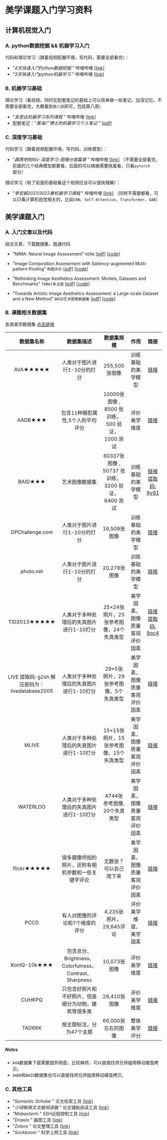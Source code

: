 # 美学课题入门学习资料

## 计算机视觉入门

### A. python数据挖掘 && 机器学习入门
代码和理论学习（跟着视频配置环境，写代码，需要全部看完）：
* "*4天快速入门Python数据挖掘* " 哔哩哔哩 [[link]](https://www.bilibili.com/video/BV1xt411v7z9/?spm_id_from=333.999.0.0&vd_source=0e48243c36ada68108535fbdbf51eb68)
* "*3天快速入门python机器学习* " 哔哩哔哩 [[link]](https://www.bilibili.com/video/BV1nt411r7tj/?spm_id_from=333.999.0.0&vd_source=0e48243c36ada68108535fbdbf51eb68)

### B. 机器学习基础
理论学习（看视频，同时在配套笔记的基础上可以简单做一些笔记，加深记忆。不需要全部看完，大概看到`第八周`即可，包括第八周）
* "*吴恩达机器学习系列课程* " 哔哩哔哩 [[link]](https://www.bilibili.com/video/BV164411b7dx/?spm_id_from=333.999.0.0&vd_source=0e48243c36ada68108535fbdbf51eb68)
* 配套笔记："*黄海广博士的机器学习个人笔记* " [[pdf]](https://github.com/wangyin717/Introduction_To_IAA/blob/main/Material/notes.pdf)

### C. 深度学习基础
代码学习（跟着视频配置环境，写代码，训练模型）：
* "*霹雳吧啦Wz-深度学习-图像分类篇章* " 哔哩哔哩 [[link]](https://space.bilibili.com/18161609/channel/collectiondetail?sid=48290) （不需要全部看完，前面的几个经典模型都要看，后面的可以根据需要挑着看，只看`pytorch`部分）

理论学习（有了前面的基础看这个视频应该可以很快理解）：
* "*李宏毅2021/2022春机器学习课程* " 哔哩哔哩 [[link]](https://www.bilibili.com/video/BV1Wv411h7kN/?spm_id_from=333.337.search-card.all.click&vd_source=0e48243c36ada68108535fbdbf51eb68) （同样不需要都看，可以只看计算机视觉相关的，比如`CNN`、`Self-Attention`、`Transformer`、`GAN`）

## 美学课题入门
### A. 入门文章以及代码
结合文章，下载数据集，跑通代码
* "NIMA: Neural Image Assessment" `NIMA` [[pdf]](https://github.com/wangyin717/Introduction_To_IAA/blob/main/Material/NIMA.pdf) [[code]](https://github.com/yunxiaoshi/Neural-IMage-Assessment)

* "Image Composition Assessment with Saliency-augmented Multi-pattern Pooling" `构图评价` [[pdf]](https://github.com/wangyin717/Introduction_To_IAA/blob/main/Material/Image%20Composition%20Assessment%20with%20Saliency-augmen.pdf) [[code]](https://github.com/bcmi/Image-Composition-Assessment-Dataset-CADB)

* "Rethinking Image Aesthetics Assessment: Models, Datasets and Benchmarks" `TANet多主题` [[pdf]](https://github.com/wangyin717/Introduction_To_IAA/blob/main/Material/TANet.pdf) [[code]](https://github.com/woshidandan/TANet)

* "Towards Artistic Image Aesthetics Assessment: a Large-scale Dataset and a New Method" `BAID艺术图像数据集` [[pdf]](https://github.com/wangyin717/Introduction_To_IAA/blob/main/Material/BAID.pdf) [[code]](https://github.com/Dreemurr-T/BAID)

### B. 课题相关数据集
各类美学数据集 [点击链接](https://grappaproject.eu/databases/image_datasets/)

| 数据集名称  | 数据集描述  | 数据集规模    |   作用   | 链接|
| :-----------: | :--------: | :--------: | :--------: | :--------: |
| AVA★★★★★     |     人类对于图片进行1-10分的打分      |      255,500张图像    |      训练基础的美学模型     |     [链接](https://github.com/mtobeiyf/ava_downloader?spm=a2c6h.12873639.0.0.7707199420mLYv)     |
| AADB★★★ | 包含11种摄影属性,5个人的平均评分 | 10000张图像 ,  8500 张训练，500 验证，1000 测试 | 评价美学维度 | [链接](https://drive.google.com/open?id=1Viswtzb77vqqaaICAQz9iuZ8OEYCu6-_) |
| BAID★★★ | 艺术图像数据集 | 60337张图像 ,  50737 张训练，3200 验证，6400 测试 | 训练基础的美学模型 | [链接 提取码: 9y91](https://pan.baidu.com/share/init?surl=9pxr19neJ6Pmd0B6A_u55Q) |
| DPChallenge.com     |     人类对于图片进行1-10分的打分      |      16,509张图像    |      训练基础的美学模型     |      [链接](https://ritendra.weebly.com/aesthetics-datasets.html?spm=a2c6h.12873639.0.0.7707199420mLYv)     |
| photo.net     |     人类对于图片进行1-10分的打分      |      20,278张图像    |      训练基础的美学模型     |      [链接](https://ritendra.weebly.com/aesthetics-datasets.html?spm=a2c6h.12873639.0.0.7707199420mLYv)     |
| TID2013★★★★★     |     人类对于多种处理后的失真图片进行1-10打分      |      25×24张照片，25张参考图像，24个失真类型    |      美学因素，图像质量客观评价因素     |      [链接 提取码: 9oc4](https://pan.baidu.com/s/1oj7tRDppmHV8DeCEuJNcJg)     |
| LIVE 提取码: g2sh  解压密码为：livedatabase2005  |     人类对于多种处理后的失真图片进行1-10打分      |      29×5张照片，29张参考图像，5个失真类型    |      美学因素，图像质量客观评价因素     |      [链接](https://pan.baidu.com/s/1gVcaWpIX9m8zER4XeWow9g)     |
| MLIVE     |     人类对于多种处理后的失真图片进行1-10打分      |      15×15张照片，15张参考图像，15个失真类型    |      美学因素，图像质量客观评价因素     |      [链接](http://live.ece.utexas.edu/research/quality/live_multidistortedimage.html?spm=a2c6h.12873639.0.0.7707199420mLYv)     |
| WATERLOO     |     人类对于多种处理后的失真图片进行1-10打分      |      4744张参考图像, 20个失真类型    |      美学因素，图像质量客观评价因素     |      [链接](https://ece.uwaterloo.ca/~k29ma/exploration/?spm=a2c6h.12873639.0.0.7707199420mLYv)     |
| flickr★★★★★     |     很多摄像师拍的照片，还附有相机参数和一些关键字评论      |      无数张？可以自己爬下来    |      美学因素，图像质量客观评价因素     |      [链接](https://www.flickr.com/)     |
| PCCD | 有人对图像的评论和7个维度的评分 | 4,235张照片，29,645评论 | 评价美学维度、美学因素 | [链接](https://drive.google.com/file/d/12Xk-GVM4XA-Gy096nbzxQQNNXB_X7bJ4/view) |
| KonIQ-10k★★★ | 包含总分、Brightness、Colorfulness、Contrast、Sharpness | 10,073张图像 | 评价美学维度 | [链接](http://database.mmsp-kn.de/koniq-10k-database.html) |
| CUHKPQ | 只包含好照片和不好照片，但是细分为动物，建筑等很多类 | 28,410张图像 | 评价美学维度 | [链接](http://mmlab.ie.cuhk.edu.hk/archive/CUHKPQ/Dataset.htm) |
| TAD66K | 按主题标注，分为47个主题 | 66,000张左右的图像 | 整体美学评分 | [链接](https://drive.google.com/drive/folders/1b2D9LeeG5XZzhEa8ldnIZjGh0IHadHhU) |

##### Notes
* `AVA`数据集下载需要国外网盘，比较麻烦，可以直接找师兄师姐用移动硬盘拷贝。
* `AADB`和`BAID`数据集也可以直接找师兄师姐用移动硬盘拷贝。


### C. 其他工具
* "*Semantic Scholar* " 论文检索工具 [[link]](https://www.semanticscholar.org/)
* "*小绿鲸英文文献阅读器* " 论文辅助阅读工具 [[link]](https://www.xljsci.com/)
* "*Mobaxterm* " SSH远程控制工具 [[link]](https://mobaxterm.mobatek.net/)
* "*Drawio* " 画图工具 [[link]](https://www.drawio.com/)
* "*Zotero* " 论文整理工具 [[link]](https://www.zotero.org/)
* "*Sockboom* " 科学上网工具 [[link]](https://sockboom.link/)
